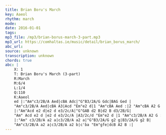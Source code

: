 ```yaml
---
title: Brian Boru's March
key: Aaeol
rhythm: march
mode: 
date: 2016-01-01
tags:
mp3_file: /mp3/brian-borus-march-3-part.mp3
mp3_url: https://comhaltas.ie/music/detail/brian_borus_march/
abc_url: 
source: unknown
transcription: unknown
chords: true
abc: |
    X: 1
    T: Brian Boru's March (3-part)
    R:March
    M:6/4
    L:1/4
    Q:110
    K:Aaeol
    ed |:"Am"c3/2B/A Aed|cBA Adc|"G"B3/2A/G Gdc|BAG Ged |
    "Am"c3/2B/A Aed|cBA A3|Acd "Em"e2 d|1 "Am"cBA Aed :|2 "Am"cBA A2 G |
    |:"Am"Acd e2 d|e2 d e3/2c/A|"G"GAB d2 B|d2 B d3/2B/G|
    "Am" Acd e2 d |e2 d e3/2c/A |A3/2c/d "Em"e2 d |1 "Am"c3/2B/A A2 G :|2 "Am"c3/2B/A A2 B |
    |:"Am" c3/2B/A a2 a|c3/2B/A a2 a|"G"B3/2A/G g2 g|B3/2A/G g2 B|
    "Am"c3/2B/A a2 a|c3/2B/A a2 b|c'ba "Em"gfe|dcB A2 B :|
---
```


